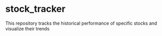 # stock_tracker
This repository tracks the historical performance of specific stocks and visualize their trends
